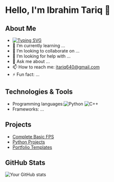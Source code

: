 # Hello, I'm Ibrahim Tariq 👋

## About Me
- [![Typing SVG](https://readme-typing-svg.demolab.com/?lines=I+am+an+aspiring+Software+Engineering;I+like+to+create+three+dimentional+video+games)](https://git.io/typing-svg)
- 🌱 I’m currently learning ...
- 👯 I’m looking to collaborate on ...
- 🤔 I’m looking for help with ...
- 💬 Ask me about ...
- 📫 How to reach me: [itariq640@gmail.com](mailto:itariq640@gmail.com)
- ⚡ Fun fact: ...

## Technologies & Tools
- Programming languages:![Python](https://img.shields.io/badge/-Python-blue) ![C++](https://img.shields.io/badge/-C++-orange)
- Frameworks: ...

## Projects
- [Complete Basic FPS](https://github.com/IbrahimT04/Complete-Basic-FPS)
- [Python Projects](https://github.com/IbrahimT04/Ibrahim_Python3)
- [Portfolio Templates](https://github.com/IbrahimT04/Portfolio-Templates)

## GitHub Stats
![Your GitHub stats](https://github-readme-stats.vercel.app/api?username=yourusername&show_icons=true&theme=radical)
